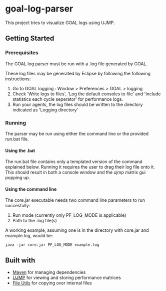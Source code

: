 # goal-log-parser
This project tries to visualize GOAL logs using UJMP.

## Getting Started
### Prerequisites
The GOAL log parser must be run with a .log file generated by GOAL.

These log files may be generated by Eclipse by following the following instructions:
1. Go to GOAL logging : Window > Preferences > GOAL > logging
2. Check 'Write logs to files', 'Log the default consoles to file' and 'Include statistics each cycle seperator' for performance logs.
3. Run your agents, the log files should be written to the directory indicated as 'Logging directory'

### Running
The parser may be run using either the command line or the provided run.bat file.

#### Using the .bat
The run.bat file contains only a templated version of the command explained below.
Running it requires the user to drag their log file onto it.
This should result in both a console window and the ujmp matrix gui popping up.

#### Using the command line
The core.jar executable needs two command line parameters to run succesfully:
1. Run mode (currently only PF_LOG_MODE is applicable)
2. Path to the .log file(s)

A working example, assuming one is in the directory with core.jar and example.log, would be:
```
java -jar core.jar PF_LOG_MODE example.log
```

## Built with
- [Maven](https://maven.apache.org/) for managing dependencies
- [UJMP](https://ujmp.org/) for viewing and storing performance matrices
- [File Utils](https://commons.apache.org/proper/commons-io/) for copying over internal files
